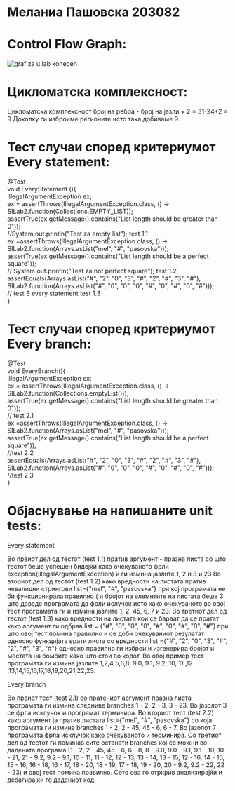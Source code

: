 # Меланиа Пашовска 203082

# Control Flow Graph:

![graf za u lab konecen](https://user-images.githubusercontent.com/100589854/171842905-fd2080ba-fd1b-4928-a30a-bb76caa2712f.png)


# Цикломатска комплексност:
Цикломатска комплексност број на ребра - број на јазли + 2 = 31-24+2 = 9
Доколку ги изброиме регионите исто така добиваме 9.

# Тест случаи според критериумот Every statement:
 @Test       
    void EveryStatement (){  
        IllegalArgumentException ex;      
        ex = assertThrows(IllegalArgumentException.class, () -> SILab2.function(Collections.EMPTY_LIST));    
        assertTrue(ex.getMessage().contains("List length should be greater than 0"));    
        //System.out.println("Test za empty list"); test 1.1    
        ex =assertThrows(IllegalArgumentException.class, () -> SILab2.function(Arrays.asList("mel", "#", "pasovska")));    
        assertTrue(ex.getMessage().contains("List length should be a perfect square"));   
       // System.out.println("Test za not perfect square"); test 1.2    
        assertEquals(Arrays.asList("#", "2", "0", "3", "#", "2", "#", "3", "#"), SILab2.function(Arrays.asList("#", "0", "0", "0", "#", "0", "#", "0", "#")));     
         // test 3 every statement test 1.3   
    }      
# Тест случаи според критериумот Every branch:

   @Test       
    void  EveryBranch(){          
        IllegalArgumentException ex;        
        ex = assertThrows(IllegalArgumentException.class, () -> SILab2.function(Collections.emptyList()));     
        assertTrue(ex.getMessage().contains("List length should be greater than 0"));     
        // test 2.1     
        ex =assertThrows(IllegalArgumentException.class, () -> SILab2.function(Arrays.asList("mel", "#", "pasovska")));               assertTrue(ex.getMessage().contains("List length should be a perfect square"));      
        //test 2.2    
        assertEquals(Arrays.asList("#", "2", "0", "3", "#", "2", "#", "3", "#"), SILab2.function(Arrays.asList("#", "0", "0", "0", "#", "0", "#", "0", "#")));       
        //test 2.3   
    }     

# Објаснување на напишаните unit tests:
Every statement 

Во првиот дел од тестот (test 1.1) пратив аргумент - празна листа со што тестот беше успешен бидејќи како очекуваното фрли exception(IllegalArgumentException) и ги измина јазлите 1, 2 и 3 и 23
Во вториот дел од тестот (test 1.2) како вредности на листата пратив невалидни стрингови list={"mel", "#", "pasovska"} при кој програмата не би функционирала правилно ( и бројот на елемнтите на листата беше 3 што доведе програмата да фрли ислучок исто како очекуваното во овој тест програмата ги и измина јазлите 1, 2, 45, 6, 7 и 23.
Во третиот дел од тестот (test 1.3) како вредности на листата кои се бараат да се пратат како аргумент ги одбрав list = {"#", "0", "0", "0", "#", "0", "#", "0", "#"} при што овој тест помина правилно и се доби очекуваниот резулатат односно функцијата врати листа со вредности list ={"#", "2", "0", "3", "#", "2", "#", "3", "#"} односно правилно ги изброи и изгенерира бројот и местата на бомбите како што стои во кодот. Во овој пример тест програмата ги измина јазлите 1,2,4 5,6,8, 9.0, 9.1, 9.2, 10, 11 ,12 ,13,14,15,16,17,18,19,20,21,22,23.

Every branch

Во првиот тест (test 2.1) со пратениот аргумент празна листа програмата ги измина следниве branches 1 - 2, 2 - 3, 3 - 23. Во јазолот 3 се фрла исклучок и програмат терминира.
Во вториот тест (test 2.2) како аргумент ја пратив листата list={"mel", "#", "pasovska"} со која програмата ги измина branches 1 - 2, 2 - 45, 45 - 6, 6 - 7. Во јазолот 7 програмата фрла исклучок како очекуваното и терминира.
Со третиот дел од тестот ги поминав сите останати branches кој се можни во дадената програма (1 - 2, 2 - 45, 45 - 6, 6 - 8, 8 - 9.0, 9.0 - 9.1, 9.1 - 10, 10 - 21,
21 - 9.2, 9.2 - 9.1, 10 - 11, 11 - 12, 12 - 13, 13 - 14, 13 - 15, 12 - 16, 14 - 16, 15 - 16, 16 - 18, 16 - 17, 18 - 20, 18 - 19, 17 - 18, 19 - 20, 20 - 9.2, 9.2 - 22, 22 - 23) и овој тест помина правилно. 
Сето ова го отркрив анализирајќи и дебагирајќи го дадениот код.
